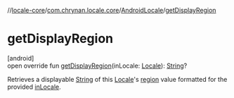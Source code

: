 //[locale-core](../../../index.md)/[com.chrynan.locale.core](../index.md)/[AndroidLocale](index.md)/[getDisplayRegion](get-display-region.md)

# getDisplayRegion

[android]\
open override fun [getDisplayRegion](get-display-region.md)(inLocale: [Locale](../-locale/index.md#-1762194833%2FExtensions%2F-362537344)): [String](https://kotlinlang.org/api/latest/jvm/stdlib/kotlin/-string/index.html)?

Retrieves a displayable [String](https://kotlinlang.org/api/latest/jvm/stdlib/kotlin/-string/index.html) of this [Locale](../-locale/index.md#-1762194833%2FExtensions%2F-362537344)'s [region](region.md) value formatted for the provided [inLocale](get-display-region.md).
